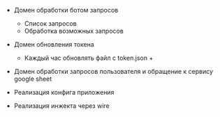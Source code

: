 * Домен обработки ботом запросов
    + Список запросов
    + Обработка возможных запросов

* Домен обновления токена
    + Каждый час обновлять файл с token.json +

* Домен обработки запросов пользователя и обращение к сервису google sheet

* Реализация конфига приложения

* Реализация инжекта через wire